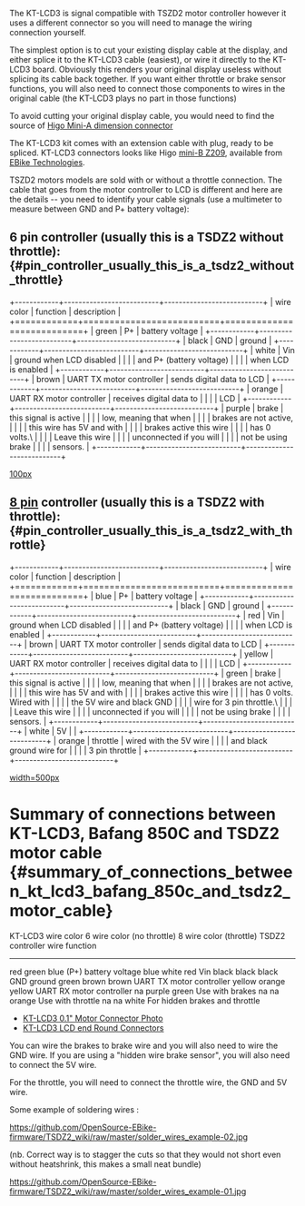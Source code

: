The KT-LCD3 is signal compatible with TSZD2 motor controller however it
uses a different connector so you will need to manage the wiring
connection yourself.

The simplest option is to cut your existing display cable at the
display, and either splice it to the KT-LCD3 cable (easiest), or wire it
directly to the KT-LCD3 board. Obviously this renders your original
display useless without splicing its cable back together. If you want
either throttle or brake sensor functions, you will also need to connect
those components to wires in the original cable (the KT-LCD3 plays no
part in those functions)

To avoid cutting your original display cable, you would need to find the
source of [Higo Mini-A dimension
connector](https://github.com/OpenSource-EBike-firmware/TSDZ2_wiki/blob/master/tsdz2-plug-dimensions.jpg)

The KT-LCD3 kit comes with an extension cable with plug, ready to be
spliced. KT-LCD3 connectors looks like Higo [mini-B
Z209](https://www.higoconnector.com/products/z209bm-p-00-a0-1000/K999K#title),
available from [EBike
Technologies](https://www.e-bike-technologies.de/index.php/en/connectors/higo/dustcaps-for-higo-mini-b-connectors).

TSZD2 motors models are sold with or without a throttle connection. The
cable that goes from the motor controller to LCD is different and here
are the details \-- you need to identify your cable signals (use a
multimeter to measure between GND and P+ battery voltage):

## 6 pin controller (usually this is a TSDZ2 without throttle): {#pin_controller_usually_this_is_a_tsdz2_without_throttle}

+------------+--------------------------+---------------------------+
| wire color | function                 | description               |
+============+==========================+===========================+
| green      | P+                       | battery voltage           |
+------------+--------------------------+---------------------------+
| black      | GND                      | ground                    |
+------------+--------------------------+---------------------------+
| white      | Vin                      | ground when LCD disabled  |
|            |                          | and P+ (battery voltage)  |
|            |                          | when LCD is enabled       |
+------------+--------------------------+---------------------------+
| brown      | UART TX motor controller | sends digital data to LCD |
+------------+--------------------------+---------------------------+
| orange     | UART RX motor controller | receives digital data to  |
|            |                          | LCD                       |
+------------+--------------------------+---------------------------+
| purple     | brake                    | this signal is active     |
|            |                          | low, meaning that when    |
|            |                          | brakes are not active,    |
|            |                          | this wire has 5V and with |
|            |                          | brakes active this wire   |
|            |                          | has 0 volts.\             |
|            |                          | Leave this wire           |
|            |                          | unconnected if you will   |
|            |                          | not be using brake        |
|            |                          | sensors.                  |
+------------+--------------------------+---------------------------+

[100px](https://github.com/hurzhurz/tsdz2/raw/master/images/tsdz2-plug.jpg "wikilink")

## [8 pin](https://endless-sphere.com/forums/viewtopic.php?f=28&t=79788&hilit=flash+lcd3&start=3525#p1415134) controller (usually this is a TSDZ2 with throttle): {#pin_controller_usually_this_is_a_tsdz2_with_throttle}

+------------+--------------------------+---------------------------+
| wire color | function                 | description               |
+============+==========================+===========================+
| blue       | P+                       | battery voltage           |
+------------+--------------------------+---------------------------+
| black      | GND                      | ground                    |
+------------+--------------------------+---------------------------+
| red        | Vin                      | ground when LCD disabled  |
|            |                          | and P+ (battery voltage)  |
|            |                          | when LCD is enabled       |
+------------+--------------------------+---------------------------+
| brown      | UART TX motor controller | sends digital data to LCD |
+------------+--------------------------+---------------------------+
| yellow     | UART RX motor controller | receives digital data to  |
|            |                          | LCD                       |
+------------+--------------------------+---------------------------+
| green      | brake                    | this signal is active     |
|            |                          | low, meaning that when    |
|            |                          | brakes are not active,    |
|            |                          | this wire has 5V and with |
|            |                          | brakes active this wire   |
|            |                          | has 0 volts. Wired with   |
|            |                          | the 5V wire and black GND |
|            |                          | wire for 3 pin throttle.\ |
|            |                          | Leave this wire           |
|            |                          | unconnected if you will   |
|            |                          | not be using brake        |
|            |                          | sensors.                  |
+------------+--------------------------+---------------------------+
| white      | 5V                       |                           |
+------------+--------------------------+---------------------------+
| orange     | throttle                 | wired with the 5V wire    |
|            |                          | and black ground wire for |
|            |                          | 3 pin throttle            |
+------------+--------------------------+---------------------------+

[
width=500px](https://github.com/OpenSource-EBike-firmware/TSDZ2_wiki/blob/master/TSDZ2_8Pin_Connector_Higo_B8_Cable_Map_2.jpg "wikilink")

# Summary of connections between KT-LCD3, Bafang 850C and TSDZ2 motor cable {#summary_of_connections_between_kt_lcd3_bafang_850c_and_tsdz2_motor_cable}

  KT-LCD3 wire color   6 wire color (no throttle)   8 wire color (throttle)   TSDZ2 controller wire function
  -------------------- ---------------------------- ------------------------- --------------------------------
  red                  green                        blue                      (P+) battery voltage
  blue                 white                        red                       Vin
  black                black                        black                     GND ground
  green                brown                        brown                     UART TX motor controller
  yellow               orange                       yellow                    UART RX motor controller
  na                   purple                       green                     Use with brakes
  na                   na                           orange                    Use with throttle
  na                   na                           white                     For hidden brakes and throttle

-   [KT-LCD3 0.1\" Motor Connector
    Photo](https://www.endless-sphere.com/forums/download/file.php?id=239409&mode=view)
-   [KT-LCD3 LCD end Round
    Connectors](https://sondorsforum.com/applications/core/interface/imageproxy/imageproxy.php?img=https%3A%2F%2Fi.imgur.com%2FGqfwM0S.jpg&key=1203f163b099843d28eb7d621793818bafcc3cbc1c177a2dd9ee66a2afc4ae07)

You can wire the brakes to brake wire and you will also need to wire the
GND wire. If you are using a "hidden wire brake sensor", you will also
need to connect the 5V wire.

For the throttle, you will need to connect the throttle wire, the GND
and 5V wire.

Some example of soldering wires :

<https://github.com/OpenSource-EBike-firmware/TSDZ2_wiki/raw/master/solder_wires_example-02.jpg>

(nb. Correct way is to stagger the cuts so that they would not short
even without heatshrink, this makes a small neat bundle)

<https://github.com/OpenSource-EBike-firmware/TSDZ2_wiki/raw/master/solder_wires_example-01.jpg>
